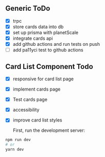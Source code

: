 ## Generic ToDo

- [x] trpc
- [x] store cards data into db
- [x] set up prisma with planetScale
- [x] integrate cards api
- [x] add github actions and run tests on push
- [ ] add pa11yci test to github actions

## Card List Component Todo

- [x] responsive for card list page
- [x] implement cards page
- [x] Test cards page
- [x] accessibility
- [x] improve card list styles     
     
     First, run the development server:

```bash
npm run dev
# or
yarn dev
```
